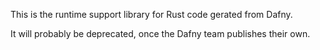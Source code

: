 This is the runtime support library for Rust code gerated from Dafny.

It will probably be deprecated, once the Dafny team publishes their own.
